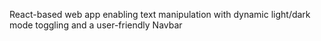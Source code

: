 React-based web app enabling text manipulation with dynamic 
light/dark mode toggling and a user-friendly Navbar
